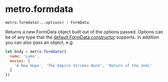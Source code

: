 # metro.formdata

```
metro.formdata(...options) : FormData
```

Returns a new FormData object built out of the options passed. Options can be of any type that the [default FormData constructor](https://developer.mozilla.org/en-US/docs/Web/API/FormData/FormData) supports. In addition you can also pass an object, e.g:

```javascript
let body = metro.formdata({
  name: 'Luke',
  movies: [
    'A New Hope', 'The Empire Strikes Back', 'Return of the Jedi'
  ]
})
```


